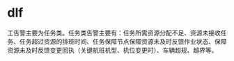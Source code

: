 # dlf
工告警主要为任务类。任务类告警主要有：任务所需资源分配不足、资源未接收任务、任务超过资源的排班时间、任务保障节点保障资源未及时反馈作业状态、保障资源未及时反馈变更回执（关键航班机型、机位变更时）、车辆超规、越界等。

